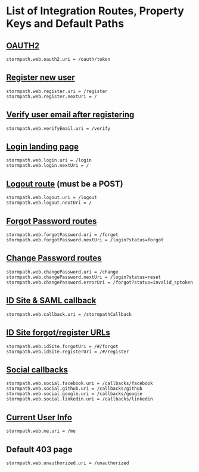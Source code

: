 List of Integration Routes, Property Keys and Default Paths
===========================================================

## [OAUTH2](oauth2.md)

```
stormpath.web.oauth2.uri = /oauth/token
```

## [Register new user](registration.md)

```
stormpath.web.register.uri = /register
stormpath.web.register.nextUri = /
```

## [Verify user email after registering](email-verification.md)

```
stormpath.web.verifyEmail.uri = /verify
```

## [Login landing page](login.md)

```
stormpath.web.login.uri = /login
stormpath.web.login.nextUri = /
```

## [Logout route](logout.md) (must be a POST)

```
stormpath.web.logout.uri = /logout
stormpath.web.logout.nextUri = /
```

## [Forgot Password routes](password-reset.md#forgot-password-endpoint-forgot)

```
stormpath.web.forgotPassword.uri = /forgot
stormpath.web.forgotPassword.nextUri = /login?status=forgot
```

## [Change Password routes](password-reset.md#change-password-endpoint-change)

```
stormpath.web.changePassword.uri = /change
stormpath.web.changePassword.nextUri = /login?status=reset
stormpath.web.changePassword.errorUri = /forgot?status=invalid_sptoken
```

## [ID Site & SAML callback](idsite.md#stormpathcallback)

```
stormpath.web.callback.uri = /stormpathCallback
```

## [ID Site forgot/register URLs](idsite.md)

```
stormpath.web.idSite.forgotUri = /#/forgot
stormpath.web.idSite.registerUri = /#/register
```

## [Social callbacks](social.md)

```
stormpath.web.social.facebook.uri = /callbacks/facebook
stormpath.web.social.github.uri = /callbacks/github
stormpath.web.social.google.uri = /callbacks/google
stormpath.web.social.linkedin.uri = /callbacks/linkedin
```

## [Current User Info](user-context.md)

```
stormpath.web.me.uri = /me
```

## Default 403 page

```
stormpath.web.unauthorized.uri = /unauthorized
```
